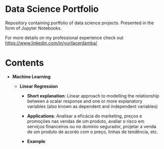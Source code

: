# Data Science Portfolio

Repository containing portfolio of data science projects. Presented in the form of Jupyter Notebooks.

For more details on my professional experience check out https://www.linkedin.com/in/yurilacerdamba/

# Contents

* **Machine Learning**

  * **Linear Regression**
  
    * **Short explanation**: Linear approach to modelling the relationship between a scalar response and one or more explanatory variables (also known as dependent and independent   variables)
    
    * **Applications**: Analisar a eficácia do marketing, preços e promoções nas vendas de um produto, avaliar o risco em serviços financeiros ou no domínio segurador, projetar a venda de um produto de acordo com o preço, linhas de tendência, etc.
    
    * **Example**
   
  
   
